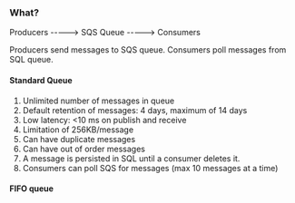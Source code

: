 ### What?
Producers -----> SQS Queue -----> Consumers

Producers send messages to SQS queue.
Consumers poll messages from SQL queue.

#### Standard Queue
1. Unlimited number of messages in queue
2. Default retention of messages: 4 days, maximum of 14 days
3. Low latency: <10 ms on publish and receive
4. Limitation of 256KB/message
5. Can have duplicate messages
6. Can have out of order messages
7. A message is persisted in SQL until a consumer deletes it.
8. Consumers can poll SQS for messages (max 10 messages at a time)
#### FIFO queue
